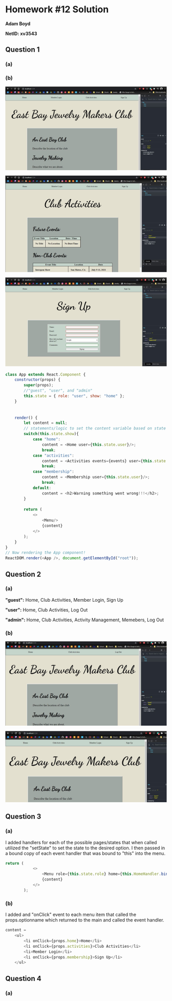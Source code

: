# Homework #12 Solution

**Adam Boyd**

**NetID: xv3543**

## Question 1

### (a)

### (b)

![Screenshot for Q1b pt a](/images/HW121ba.JPG)

![Screenshot for Q1b pt b](/images/HW121bb.JPG)

![Screenshot for Q1b pt c](/images/HW121bc.JPG)

```javascript
class App extends React.Component {
    constructor(props) {
        super(props);
        //"guest", "user", and "admin"
        this.state = { role: "user", show: "home" }; 
    }


    render() {
        let content = null;
        // statements/logic to set the content variable based on state
        switch(this.state.show){
            case "home":
                content = <Home user={this.state.user}/>;
                break;
            case "activities":
                content = <Activities events={events} user={this.state.user}/>; 
                break;
            case "membership":
                content = <Membership user={this.state.user}/>;
                break;
            default:
                content = <h2>Warning something went wrong!!!</h2>;
        }

        return (
            <>
                <Menu/>
                {content}
            </>
        );
    }
}
// Now rendering the App component!
ReactDOM.render(<App />, document.getElementById("root"));
```

## Question 2

### (a)

**"guest":** Home, Club Activities, Member Login, Sign Up

**"user":** Home, Club Activities, Log Out

**"admin":** Home, Club Activities, Activity Management, Memebers, Log Out

### (b)

![Screenshot for Q2b pt a](/images/HW122ba.JPG)

![Screenshot for Q2b pt b](/images/HW122bb.JPG)

## Question 3

### (a)

I added handlers for each of the possible pages/states that when called utilized the "setState" to set the state to the desired option. I then passed in a bound copy of each event handler that was bound to "this" into the menu.

```javascript
return (
            <>
                <Menu role={this.state.role} home={this.HomeHandler.bind(this)} activities={this.ActivitiesHandler.bind(this)} membership={this.membershipHandler.bind(this)}/>
                {content}
            </>
        );
```

### (b)

I added and "onClick" event to each menu item that called the props.optionname which returned to the main and called the event handler.

```javascript
content = 
    <ul>
        <li onClick={props.home}>Home</li>
        <li onClick={props.activities}>Club Activities</li>
        <li>Member Login</li>
        <li onClick={props.membership}>Sign Up</li>
    </ul>
```

## Question 4

### (a)

